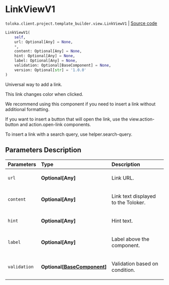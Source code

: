 # LinkViewV1
`toloka.client.project.template_builder.view.LinkViewV1` | [Source code](https://github.com/Toloka/toloka-kit/blob/v1.0.2/src/client/project/template_builder/view.py#L279)

```python
LinkViewV1(
    self,
    url: Optional[Any] = None,
    *,
    content: Optional[Any] = None,
    hint: Optional[Any] = None,
    label: Optional[Any] = None,
    validation: Optional[BaseComponent] = None,
    version: Optional[str] = '1.0.0'
)
```

Universal way to add a link.


This link changes color when clicked.

We recommend using this component if you need to insert a link without additional formatting.

If you want to insert a button that will open the link, use the view.action-button and action.open-link components.

To insert a link with a search query, use helper.search-query.

## Parameters Description

| Parameters | Type | Description |
| :----------| :----| :-----------|
`url`|**Optional\[Any\]**|<p>Link URL.</p>
`content`|**Optional\[Any\]**|<p>Link text displayed to the Toloker.</p>
`hint`|**Optional\[Any\]**|<p>Hint text.</p>
`label`|**Optional\[Any\]**|<p>Label above the component.</p>
`validation`|**Optional\[[BaseComponent](toloka.client.project.template_builder.base.BaseComponent.md)\]**|<p>Validation based on condition.</p>
